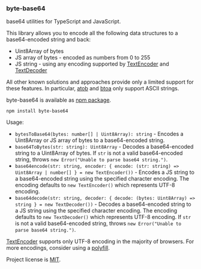 ### byte-base64

base64 utilities for TypeScript and JavaScript.

This library allows you to encode all the following data structures to a base64-encoded string and back:

* Uint8Array of bytes
* JS array of bytes - encoded as numbers from 0 to 255
* JS string - using any encoding supported by
[TextEncoder](https://developer.mozilla.org/en-US/docs/Web/API/TextEncoder) and
[TextDecoder](https://developer.mozilla.org/en-US/docs/Web/API/TextDecoder)

All other known solutions and approaches provide only a limited support for these features. In particular,
[atob](https://developer.mozilla.org/en-US/docs/Web/API/WindowOrWorkerGlobalScope/atob) and
[btoa](https://developer.mozilla.org/en-US/docs/Web/API/WindowOrWorkerGlobalScope/btoa) only support ASCII strings.

byte-base64 is available as [npm package](https://www.npmjs.com/package/byte-base64).

    npm install byte-base64

Usage:

* `bytesToBase64(bytes: number[] | Uint8Array): string` - Encodes a Uint8Array or JS array of bytes to a base64-encoded
string.
* `base64ToBytes(str: string): Uint8Array` - Decodes a base64-encoded string to a Uint8Array of bytes. If `str` is not a
valid base64-encoded string, throws `new Error("Unable to parse base64 string.")`.
* `base64encode(str: string, encoder: { encode: (str: string) => Uint8Array | number[] } = new TextEncoder())` -
Encodes a JS string to a base64-encoded string using the specified character encoding. The encoding defaults
to `new TextEncoder()` which represents UTF-8 encoding.
* `base64decode(str: string, decoder: { decode: (bytes: Uint8Array) => string } = new TextDecoder())` - Decodes
a base64-encoded string to a JS string using the specified character encoding. The encoding defaults
to `new TextDecoder()` which represents UTF-8 encoding. If `str` is not a valid base64-encoded string,
throws `new Error("Unable to parse base64 string.")`.

[TextEncoder](https://developer.mozilla.org/en-US/docs/Web/API/TextEncoder) supports only UTF-8 encoding in the majority
of browsers. For more encodings, consider using a [polyfill](https://github.com/inexorabletash/text-encoding).

Project license is [MIT](https://github.com/enepomnyaschih/byte-base64/blob/master/LICENSE).

